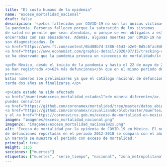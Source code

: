 ```yaml
---
title: "El costo humano de la epidemia"
name: "exceso_mortalidad_nacional"
draft: false
descripcion: '<p>Los fallecidos por COVID-19 no son las únicas víctimas de
la pandemia. Personas fallecen porque la saturación de los sistemas
de salud no permite que sean atendidas, o porque se ven obligadas a estar
encerradas con sus abusadores. Además, algunas muertes por COVID-19 no
son diagnosticadas. En
<a href="https://www.ft.com/content/6bd88b7d-3386-4543-b2e9-0d5c6fac846c" target="_blank">numerosos</a>
<a href="https://www.economist.com/graphic-detail/2020/07/15/tracking-covid-19-excess-deaths-across-countries">países</a>
se ha observado que la pandemia provoca un <i>exceso de mortalidad</i>.</p>

<p>En México, desde el inicio de la pandemia y hasta el 22 de mayo de 2021
se han registrado <b>62% más defunciones</b> que en el mismo periodo de años
previos.
Estos números son preliminares ya que el catálogo nacional de defunciones
tarda dos años en finalizarse.</p>

<p>Cada estado ha sido afectado
<a href="/muertes#exceso_mortalidad_estados1">de manera diferente</a>. También
puedes consultar
<a href="https://github.com/coronamex/mortalidad/tree/master/datos_abiertos" target="_blank">los datos</a>,
<a href="https://github.com/coronamex/visualizando/blob/master/muertes/exceso_mortalidad.r" target="_blank">el código</a>,
y el <a href="https://coronavirus.gob.mx/exceso-de-mortalidad-en-mexico/" target="_blank">análisis del gobierno</a>.</p>'
imagen: "imagenes/exceso_mortalidad_nacional.png"
imagen2x: "imagenes/exceso_mortalidad_nacional@2x.png"
alt: 'Exceso de mortalidad por la epidemia de COVID-19 en México. El número
de defunciones reportadas en el periodo 2012-2018 se compara con el año 2020.
En naranja se muestra el período con exceso de mortalidad.'
principal: true
Weight: 1135
secciones: ["muertes"]
etiquetas: ["muertes", "serie_tiempo", "nacional", "zona_metropolitana", "estimado"]
---
```

